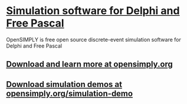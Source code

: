 # [Simulation software for Delphi and Free Pascal](https://github.com/opensimply/OpenSIMPLY/)
OpenSIMPLY is free open source discrete-event simulation software for Delphi and Free Pascal

## [Download and learn more at  opensimply.org](https://opensimply.org/) 

## [Download simulation demos at  opensimply.org/simulation-demo](https://opensimply.org/simulation-demo.php) 
